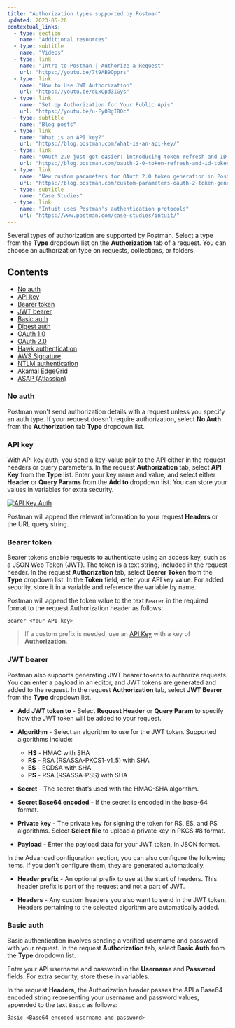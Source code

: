 ```yaml
---
title: "Authorization types supported by Postman"
updated: 2023-05-26
contextual_links:
  - type: section
    name: "Additional resources"
  - type: subtitle
    name: "Videos"
  - type: link
    name: "Intro to Postman | Authorize a Request"
    url: "https://youtu.be/7t9AB9Opprs"
  - type: link
    name: "How to Use JWT Authorization"
    url: "https://youtu.be/dLxCpd3IGys"
  - type: link
    name: "Set Up Authorization for Your Public Apis"
    url: "https://youtu.be/u-FyOBgIB0c"
  - type: subtitle
    name: "Blog posts"
  - type: link
    name: "What is an API key?"
    url: "https://blog.postman.com/what-is-an-api-key/"
  - type: link
    name: "OAuth 2.0 just got easier: introducing token refresh and ID token support"
    url: "https://blog.postman.com/oauth-2-0-token-refresh-and-id-token-support/"
  - type: link
    name: "New custom parameters for OAuth 2.0 token generation in Postman"
    url: "https://blog.postman.com/custom-parameters-oauth-2-token-generation-postman/"
  - type: subtitle
    name: "Case Studies"
  - type: link
    name: "Intuit uses Postman's authentication protocols"
    url: "https://www.postman.com/case-studies/intuit/"
---
```


Several types of authorization are supported by Postman. Select a type from the **Type** dropdown list on the **Authorization** tab of a request. You can choose an authorization type on requests, collections, or folders.

## Contents

* [No auth](#no-auth)
* [API key](#api-key)
* [Bearer token](#bearer-token)
* [JWT bearer](#jwt-bearer)
* [Basic auth](#basic-auth)
* [Digest auth](/docs/sending-requests/authorization/digest-auth/)
* [OAuth 1.0](/docs/sending-requests/authorization/oauth-10/)
* [OAuth 2.0](/docs/sending-requests/authorization/oauth-20/)
* [Hawk authentication](/docs/sending-requests/authorization/hawk-authentication/)
* [AWS Signature](/docs/sending-requests/authorization/aws-signature/)
* [NTLM authentication](/docs/sending-requests/authorization/ntlm-authentication/)
* [Akamai EdgeGrid](/docs/sending-requests/authorization/akamai-edgegrid/)
* [ASAP (Atlassian)](/docs/sending-requests/authorization/atlassian/)

### No auth

Postman won't send authorization details with a request unless you specify an auth type. If your request doesn't require authorization, select __No Auth__ from the __Authorization__ tab __Type__ dropdown list.

### API key

With API key auth, you send a key-value pair to the API either in the request headers or query parameters. In the request __Authorization__ tab, select __API Key__ from the __Type__ list. Enter your key name and value, and select either __Header__ or __Query Params__ from the __Add to__ dropdown list. You can store your values in variables for extra security.

[![API Key Auth](https://assets.postman.com/postman-docs/api-key-auth-selection-v9.jpg)](https://assets.postman.com/postman-docs/api-key-auth-selection-v9.jpg)

Postman will append the relevant information to your request __Headers__ or the URL query string.

### Bearer token

Bearer tokens enable requests to authenticate using an access key, such as a JSON Web Token (JWT). The token is a text string, included in the request header. In the request __Authorization__ tab, select __Bearer Token__ from the __Type__ dropdown list. In the __Token__ field, enter your API key value. For added security, store it in a variable and reference the variable by name.

Postman will append the token value to the text `Bearer` in the required format to the request Authorization header as follows:

```shell
Bearer <Your API key>
```

> If a custom prefix is needed, use an [API Key](#api-key) with a key of __Authorization__.

### JWT bearer

Postman also supports generating JWT bearer tokens to authorize requests. You can enter a payload in an editor, and JWT tokens are generated and added to the request. In the request __Authorization__ tab, select __JWT Bearer__ from the __Type__ dropdown list.

* **Add JWT token to** -  Select **Request Header** or **Query Param** to specify how the JWT token will be added to your request.
* **Algorithm** - Select an algorithm to use for the JWT token. Supported algorithms include:

    * **HS** - HMAC with SHA
    * **RS** - RSA (RSASSA-PKCS1-v1_5) with SHA
    * **ES** - ECDSA with SHA
    * **PS** - RSA (RSASSA-PSS) with SHA

* **Secret** - The secret that’s used with the HMAC-SHA algorithm.
* **Secret Base64 encoded** - If the secret is encoded in the base-64 format.
* **Private key** - The private key for signing the token for RS, ES, and PS algorithms. Select **Select file** to upload a private key in PKCS #8 format.

* **Payload** - Enter the payload data for your JWT token, in JSON format.

In the Advanced configuration section, you can also configure the following items. If you don't configure them, they are generated automatically.

* **Header prefix** - An optional prefix to use at the start of headers. This header prefix is part of the request and not a part of JWT.

* **Headers** - Any custom headers you also want to send in the JWT token. Headers pertaining to the selected algorithm are automatically added.

### Basic auth

Basic authentication involves sending a verified username and password with your request. In the request __Authorization__ tab, select __Basic Auth__ from the __Type__ dropdown list.

Enter your API username and password in the __Username__ and __Password__ fields. For extra security, store these in variables.

In the request __Headers__, the Authorization header passes the API a Base64 encoded string representing your username and password values, appended to the text `Basic` as follows:

```shell
Basic <Base64 encoded username and password>
```
